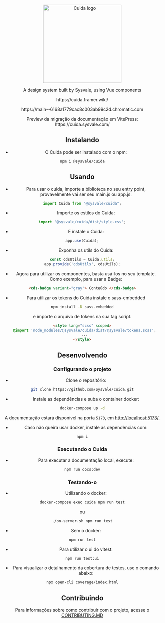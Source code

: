 <p align="center">
  <a href="https://sysvale.github.io/cuida">
    <img src="https://framerusercontent.com/images/xz7CrU73qctPY2Vm79XMnTAVM.svg" alt="Cuida logo" width="250" />
  </a>
</p>

<div align="center">
  <p align="center">A design system built by Sysvale, using Vue components</p>
  <p align="center">https://cuida.framer.wiki/</p>
  <p align="center">https://main--6168a1779cac8c003ab99c2d.chromatic.com</p>
  <p align="center">Preview da migração da documentação em VitePress: https://cuida.sysvale.com/</p
</div>

## Instalando

- O Cuida pode ser instalado com o npm:

```bash
npm i @sysvale/cuida
```

## Usando

- Para usar o cuida, importe a biblioteca no seu entry point, provavelmente vai ser seu main.js ou app.js:

```js
import Cuida from "@sysvale/cuida";
```

- Importe os estilos do Cuida:
```js
import '@sysvale/cuida/dist/style.css';
```

- E instale o Cuida:

```js
app.use(Cuida);
```

- Exponha os utils do Cuida:

```js
const cdsUtils = Cuida.utils;
app.provide('cdsUtils', cdsUtils);
```

- Agora para utilizar os componentes, basta usá-los no seu template. Como exemplo, para usar a Badge:

```html
<cds-badge variant="gray"> Conteúdo </cds-badge>
```

- Para utilizar os tokens do Cuida instale o sass-embedded

```bash
npm install -D sass-embedded
```

e importe o arquivo de tokens na sua tag script.
```html
<style lang="scss" scoped>
  @import 'node_modules/@sysvale/cuida/dist/@sysvale/tokens.scss';
  ...
</style>
```

## Desenvolvendo

### Configurando o projeto

- Clone o repositório:

```bash
git clone https://github.com/Sysvale/cuida.git
```

- Instale as dependências e suba o container docker:

```bash
docker-compose up -d
```

A documentação estará disponível na porta `5173`, em [http://localhost:5173/](http://localhost:5173).

- Caso não queira usar docker, instale as dependências com:

```bash
npm i
```

### Executando o Cuida

- Para executar a documentação local, execute:

```bash
npm run docs:dev
```

### Testando-o

- Utilizando o docker:

```bash
docker-compose exec cuida npm run test
```

ou

```bash
./on-server.sh npm run test
```

- Sem o docker:

```bash
npm run test
```

- Para utilizar o ui do vitest:
```bash
npm run test:ui
```

- Para visualizar o detalhamento da cobertura de testes, use o comando abaixo:
```bash
npx open-cli coverage/index.html
```
## Contribuindo

Para informações sobre como contribuir com o projeto, acesse o [CONTRIBUTING.MD](https://github.com/Sysvale/cuida/blob/main/CONTRIBUTING.md)
